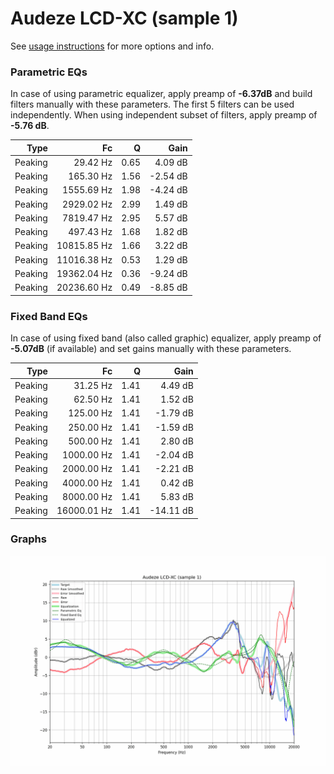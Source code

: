 # Audeze LCD-XC (sample 1)
See [usage instructions](https://github.com/jaakkopasanen/AutoEq#usage) for more options and info.

### Parametric EQs
In case of using parametric equalizer, apply preamp of **-6.37dB** and build filters manually
with these parameters. The first 5 filters can be used independently.
When using independent subset of filters, apply preamp of **-5.76 dB**.

| Type    | Fc          |    Q | Gain     |
|--------:|------------:|-----:|---------:|
| Peaking | 29.42 Hz    | 0.65 | 4.09 dB  |
| Peaking | 165.30 Hz   | 1.56 | -2.54 dB |
| Peaking | 1555.69 Hz  | 1.98 | -4.24 dB |
| Peaking | 2929.02 Hz  | 2.99 | 1.49 dB  |
| Peaking | 7819.47 Hz  | 2.95 | 5.57 dB  |
| Peaking | 497.43 Hz   | 1.68 | 1.82 dB  |
| Peaking | 10815.85 Hz | 1.66 | 3.22 dB  |
| Peaking | 11016.38 Hz | 0.53 | 1.29 dB  |
| Peaking | 19362.04 Hz | 0.36 | -9.24 dB |
| Peaking | 20236.60 Hz | 0.49 | -8.85 dB |

### Fixed Band EQs
In case of using fixed band (also called graphic) equalizer, apply preamp of **-5.07dB**
(if available) and set gains manually with these parameters.

| Type    | Fc          |    Q | Gain      |
|--------:|------------:|-----:|----------:|
| Peaking | 31.25 Hz    | 1.41 | 4.49 dB   |
| Peaking | 62.50 Hz    | 1.41 | 1.52 dB   |
| Peaking | 125.00 Hz   | 1.41 | -1.79 dB  |
| Peaking | 250.00 Hz   | 1.41 | -1.59 dB  |
| Peaking | 500.00 Hz   | 1.41 | 2.80 dB   |
| Peaking | 1000.00 Hz  | 1.41 | -2.04 dB  |
| Peaking | 2000.00 Hz  | 1.41 | -2.21 dB  |
| Peaking | 4000.00 Hz  | 1.41 | 0.42 dB   |
| Peaking | 8000.00 Hz  | 1.41 | 5.83 dB   |
| Peaking | 16000.01 Hz | 1.41 | -14.11 dB |

### Graphs
![](./Audeze%20LCD-XC%20(sample%201).png)